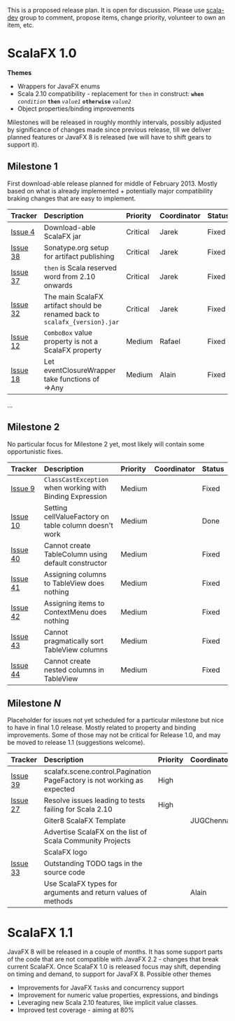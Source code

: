 This is a proposed release plan. It is open for discussion. Please use [scala-dev](http://groups.google.com/group/scalafx-dev) group to comment, propose items, change priority, volunteer to own an item, etc.



# ScalaFX 1.0 #

**Themes**
  * Wrappers for JavaFX enums
  * Scala 2.10 compatibility - replacement for `then` in construct: **`when`** _`condition`_ **`then`** _`value1`_ **`otherwise`** _`value2`_
  * Object properties/binding improvements

Milestones will be released in roughly monthly intervals, possibly adjusted by significance of changes made since previous release, till we deliver planned features or JavaFX 8 is released (we will have to shift gears to support it).

## Milestone 1 ##

First download-able release planned for middle of February 2013. Mostly based on what is already implemented + potentially major compatibility braking changes that are easy to implement.

| **Tracker** | **Description**                                                               | **Priority** | **Coordinator** | Status  |
|:------------|:------------------------------------------------------------------------------|:-------------|:----------------|:--------|
| [Issue 4](https://code.google.com/p/scalafx/issues/detail?id=4)   | Download-able ScalaFX jar                                                     | Critical     | Jarek           | Fixed   |
| [Issue 38](https://code.google.com/p/scalafx/issues/detail?id=38)  | Sonatype.org setup for artifact publishing                                    | Critical     | Jarek           | Fixed   |
| [Issue 37](https://code.google.com/p/scalafx/issues/detail?id=37)  | `then` is Scala reserved word from 2.10 onwards                               | Critical     | Jarek           | Fixed   |
| [Issue 32](https://code.google.com/p/scalafx/issues/detail?id=32)  | The main ScalaFX artifact should be renamed back to `scalafx_{version}.jar`   | Critical     | Jarek           | Fixed   |
| [Issue 12](https://code.google.com/p/scalafx/issues/detail?id=12)  | `ComboBox` value property is not a ScalaFX property                           | Medium       | Rafael          | Fixed   |
| [Issue 18](https://code.google.com/p/scalafx/issues/detail?id=18)  | Let eventClosureWrapper take functions of =>Any                               | Medium       | Alain           | Fixed   |

...

## Milestone 2 ##

No particular focus for Milestone 2 yet, most likely will contain some opportunistic fixes.

| **Tracker** | **Description**                                               | **Priority** | **Coordinator** | Status  |
|:------------|:--------------------------------------------------------------|:-------------|:----------------|:--------|
| [Issue 9](https://code.google.com/p/scalafx/issues/detail?id=9)   | `ClassCastException` when working with Binding Expression     | Medium       |                 | Fixed   |
| [Issue 10](https://code.google.com/p/scalafx/issues/detail?id=10)  | Setting cellValueFactory on table column doesn't work         | Medium       |                 | Done    |
| [Issue 40](https://code.google.com/p/scalafx/issues/detail?id=40)  | Cannot create TableColumn using default constructor           | Medium       |                 | Fixed   |
| [Issue 41](https://code.google.com/p/scalafx/issues/detail?id=41)  | Assigning columns to TableView does nothing                   | Medium       |                 | Fixed   |
| [Issue 42](https://code.google.com/p/scalafx/issues/detail?id=42)  | Assigning items to ContextMenu does nothing                   | Medium       |                 | Fixed   |
| [Issue 43](https://code.google.com/p/scalafx/issues/detail?id=43)  | Cannot pragmatically sort TableView columns                   | Medium       |                 | Fixed   |
| [Issue 44](https://code.google.com/p/scalafx/issues/detail?id=44)  | Cannot create nested columns in TableView                     | Medium       |                 | Fixed   |

## Milestone _N_ ##

Placeholder for issues not yet scheduled for a particular milestone but nice to have in final 1.0 release. Mostly related to property and binding improvements. Some of those may not be critical for Release 1.0, and may be moved to release 1.1 (suggestions welcome).

| **Tracker** | **Description**                                               | **Priority** | **Coordinator** | Status  |
|:------------|:--------------------------------------------------------------|:-------------|:----------------|:--------|
| [Issue 39](https://code.google.com/p/scalafx/issues/detail?id=39)  | scalafx.scene.control.Pagination PageFactory is not working as expected |  High        |                 |         |
| [Issue 27](https://code.google.com/p/scalafx/issues/detail?id=27)   | Resolve issues leading to tests failing for Scala 2.10        |    High      |                 | Fixed   |
|             | Giter8 ScalaFX Template                                       |              | JUGChennai      | Started |
|             | Advertise ScalaFX on the list of Scala Community Projects     |              |                 |         |
|             | ScalaFX logo                                                  |              |                 |         |
| [Issue 33](https://code.google.com/p/scalafx/issues/detail?id=33)  | Outstanding TODO tags in the source code                      |              |                 |         |
|             | Use ScalaFX types for arguments and return values of methods  |              | Alain           |   Done   |


# ScalaFX 1.1 #

JavaFX 8 will be released in a couple of months. It has some support parts of the code that are not compatible with JavaFX 2.2 - changes that break current ScalaFX. Once ScalaFX 1.0 is released focus may shift, depending on timing and demand, to support for JavaFX 8. Possible other themes
  * Improvements for JavaFX `Task`s and concurrency support
  * Improvement for numeric value properties, expressions, and bindings
  * Leveraging new Scala 2.10 features, like implicit value classes.
  * Improved test coverage - aiming at 80%
